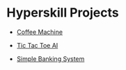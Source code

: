 # Hyperskill Projects

* [Coffee Machine](https://hyperskill.org/projects/68)

* [Tic Tac Toe AI](https://hyperskill.org/projects/82)

* [Simple Banking System](https://hyperskill.org/projects/109)